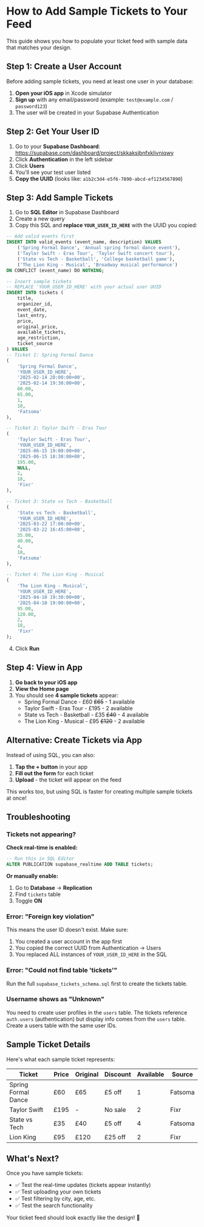 # How to Add Sample Tickets to Your Feed

This guide shows you how to populate your ticket feed with sample data that matches your design.

## Step 1: Create a User Account

Before adding sample tickets, you need at least one user in your database:

1. **Open your iOS app** in Xcode simulator
2. **Sign up** with any email/password (example: `test@example.com` / `password123`)
3. The user will be created in your Supabase Authentication

## Step 2: Get Your User ID

1. Go to your **Supabase Dashboard**: https://supabase.com/dashboard/project/skkaksjbnfxklivniqwy
2. Click **Authentication** in the left sidebar
3. Click **Users**
4. You'll see your test user listed
5. **Copy the UUID** (looks like: `a1b2c3d4-e5f6-7890-abcd-ef1234567890`)

## Step 3: Add Sample Tickets

1. Go to **SQL Editor** in Supabase Dashboard
2. Create a new query
3. Copy this SQL and **replace `YOUR_USER_ID_HERE`** with the UUID you copied:

```sql
-- Add valid events first
INSERT INTO valid_events (event_name, description) VALUES
    ('Spring Formal Dance', 'Annual spring formal dance event'),
    ('Taylor Swift - Eras Tour', 'Taylor Swift concert tour'),
    ('State vs Tech - Basketball', 'College basketball game'),
    ('The Lion King - Musical', 'Broadway musical performance')
ON CONFLICT (event_name) DO NOTHING;

-- Insert sample tickets
-- REPLACE 'YOUR_USER_ID_HERE' with your actual user UUID
INSERT INTO tickets (
    title,
    organizer_id,
    event_date,
    last_entry,
    price,
    original_price,
    available_tickets,
    age_restriction,
    ticket_source
) VALUES
-- Ticket 1: Spring Formal Dance
(
    'Spring Formal Dance',
    'YOUR_USER_ID_HERE',
    '2025-02-14 20:00:00+00',
    '2025-02-14 19:30:00+00',
    60.00,
    65.00,
    1,
    18,
    'Fatsoma'
),

-- Ticket 2: Taylor Swift - Eras Tour
(
    'Taylor Swift - Eras Tour',
    'YOUR_USER_ID_HERE',
    '2025-06-15 19:00:00+00',
    '2025-06-15 18:30:00+00',
    195.00,
    NULL,
    2,
    18,
    'Fixr'
),

-- Ticket 3: State vs Tech - Basketball
(
    'State vs Tech - Basketball',
    'YOUR_USER_ID_HERE',
    '2025-03-22 17:00:00+00',
    '2025-03-22 16:45:00+00',
    35.00,
    40.00,
    4,
    18,
    'Fatsoma'
),

-- Ticket 4: The Lion King - Musical
(
    'The Lion King - Musical',
    'YOUR_USER_ID_HERE',
    '2025-04-10 19:30:00+00',
    '2025-04-10 19:00:00+00',
    95.00,
    120.00,
    2,
    18,
    'Fixr'
);
```

4. Click **Run**

## Step 4: View in App

1. **Go back to your iOS app**
2. **View the Home page**
3. You should see **4 sample tickets** appear:
   - Spring Formal Dance - £60 ~~£65~~ - 1 available
   - Taylor Swift - Eras Tour - £195 - 2 available
   - State vs Tech - Basketball - £35 ~~£40~~ - 4 available
   - The Lion King - Musical - £95 ~~£120~~ - 2 available

## Alternative: Create Tickets via App

Instead of using SQL, you can also:

1. **Tap the + button** in your app
2. **Fill out the form** for each ticket
3. **Upload** - the ticket will appear on the feed

This works too, but using SQL is faster for creating multiple sample tickets at once!

## Troubleshooting

### Tickets not appearing?

**Check real-time is enabled:**
```sql
-- Run this in SQL Editor
ALTER PUBLICATION supabase_realtime ADD TABLE tickets;
```

**Or manually enable:**
1. Go to **Database** → **Replication**
2. Find `tickets` table
3. Toggle **ON**

### Error: "Foreign key violation"

This means the user ID doesn't exist. Make sure:
1. You created a user account in the app first
2. You copied the correct UUID from Authentication → Users
3. You replaced ALL instances of `YOUR_USER_ID_HERE` in the SQL

### Error: "Could not find table 'tickets'"

Run the full `supabase_tickets_schema.sql` first to create the tickets table.

### Username shows as "Unknown"

You need to create user profiles in the `users` table. The tickets reference `auth.users` (authentication) but display info comes from the `users` table. Create a users table with the same user IDs.

## Sample Ticket Details

Here's what each sample ticket represents:

| Ticket | Price | Original | Discount | Available | Source |
|--------|-------|----------|----------|-----------|--------|
| Spring Formal Dance | £60 | £65 | £5 off | 1 | Fatsoma |
| Taylor Swift | £195 | - | No sale | 2 | Fixr |
| State vs Tech | £35 | £40 | £5 off | 4 | Fatsoma |
| Lion King | £95 | £120 | £25 off | 2 | Fixr |

## What's Next?

Once you have sample tickets:
- ✅ Test the real-time updates (tickets appear instantly)
- ✅ Test uploading your own tickets
- ✅ Test filtering by city, age, etc.
- ✅ Test the search functionality

Your ticket feed should look exactly like the design! 🎉
